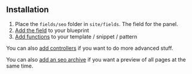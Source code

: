 ## Installation

1. Place the `fields/seo` folder in `site/fields`. The field for the panel.
1. [Add the field](https://github.com/jenstornell/kirby-seo/blob/master/docs/BLUEPRINT.md) to your blueprint
1. [Add functions](https://github.com/jenstornell/kirby-seo/blob/master/docs/FRONTEND.md) to your template / snippet / pattern

You can also [add controllers](https://github.com/jenstornell/kirby-seo/blob/master/docs/CONTROLLERS.md) if you want to do more advanced stuff.

You can also [add an seo archive](https://github.com/jenstornell/kirby-seo/blob/master/docs/ARCHIVE.md) if you want a preview of all pages at the same time.
